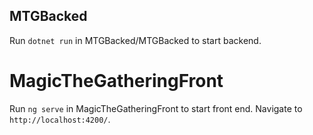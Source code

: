 
## MTGBacked
Run `dotnet run` in MTGBacked/MTGBacked to start backend.

# MagicTheGatheringFront
Run `ng serve` in MagicTheGatheringFront to start front end. Navigate to `http://localhost:4200/`.



